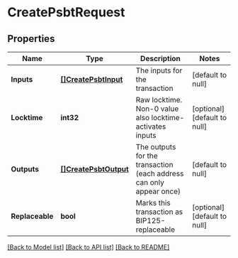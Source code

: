 # CreatePsbtRequest

## Properties
Name | Type | Description | Notes
------------ | ------------- | ------------- | -------------
**Inputs** | [**[]CreatePsbtInput**](CreatePSBTInput.md) | The inputs for the transaction | [default to null]
**Locktime** | **int32** | Raw locktime. Non-0 value also locktime-activates inputs | [optional] [default to null]
**Outputs** | [**[]CreatePsbtOutput**](CreatePSBTOutput.md) | The outputs for the transaction (each address can only appear once) | [default to null]
**Replaceable** | **bool** | Marks this transaction as BIP125-replaceable | [optional] [default to null]

[[Back to Model list]](../README.md#documentation-for-models) [[Back to API list]](../README.md#documentation-for-api-endpoints) [[Back to README]](../README.md)

